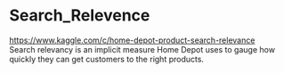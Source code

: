 # Search_Relevence
https://www.kaggle.com/c/home-depot-product-search-relevance  
Search relevancy is an implicit measure Home Depot uses to gauge how quickly they can get customers to the right products. 
